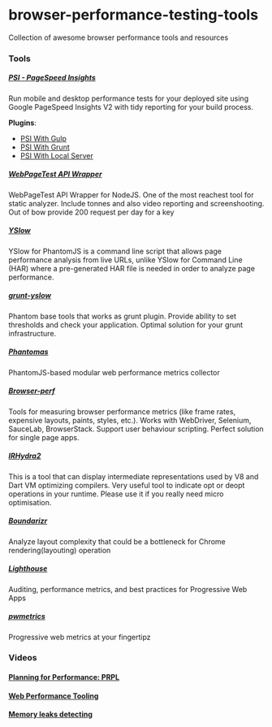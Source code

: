 # browser-performance-testing-tools
Collection of awesome browser performance tools and resources


### Tools

##### [PSI - PageSpeed Insights](https://github.com/addyosmani/psi)
Run mobile and desktop performance tests for your deployed site using Google PageSpeed Insights V2 with tidy reporting for your build process.

**Plugins**:
- [PSI With Gulp](https://github.com/addyosmani/psi-gulp-sample)
- [PSI With Grunt](https://github.com/jrcryer/grunt-pagespeed)
- [PSI With Local Server](https://github.com/denar90/psi-ngrok)


##### [WebPageTest API Wrapper ](https://github.com/marcelduran/webpagetest-api)
WebPageTest API Wrapper for NodeJS. One of the most reachest tool for static analyzer. Include tonnes and also video reporting and screenshooting. Out of bow provide 200 request per day for a key

##### [YSlow](http://yslow.org/phantomjs/)
YSlow for PhantomJS is a command line script that allows page performance analysis from live URLs, unlike YSlow for Command Line (HAR) where a pre-generated HAR file is needed in order to analyze page performance.

##### [grunt-yslow](https://github.com/andyshora/grunt-yslow)
Phantom base tools that works as grunt plugin. Provide ability to set thresholds and check your application. Optimal solution for your grunt infrastructure.

##### [Phantomas](https://github.com/macbre/phantomas)
PhantomJS-based modular web performance metrics collector

##### [Browser-perf](https://github.com/axemclion/browser-perf)
Tools for measuring browser performance metrics (like frame rates, expensive layouts, paints, styles, etc.). Works with WebDriver, Selenium, SauceLab, BrowserStack. Support user behaviour scripting. Perfect solution for single page apps.


##### [IRHydra2](http://mrale.ph/irhydra/2/)
This is a tool that can display intermediate representations used by V8 and Dart VM optimizing compilers. Very useful tool to indicate opt or deopt operations in your runtime. Please use it if you really need micro optimisation.

##### [Boundarizr](https://github.com/paullewis/Boundarizr/)
Analyze layout complexity that could be a bottleneck for Chrome rendering(layouting) operation

##### [Lighthouse](https://github.com/GoogleChrome/lighthouse)
Auditing, performance metrics, and best practices for Progressive Web Apps

##### [pwmetrics](https://github.com/paulirish/pwmetrics)
Progressive web metrics at your fingertipz

### Videos

#### [Planning for Performance: PRPL](https://www.youtube.com/watch?v=RWLzUnESylc&index=18&list=PLNYkxOF6rcIA-epx7Z1jOiDKw8fhmWz78)

#### [Web Performance Tooling](https://www.youtube.com/watch?v=iMqi55rcR00)

#### [Memory leaks detecting](https://www.youtube.com/watch?v=OLWEyH7_4e0)
